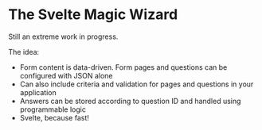 # The Svelte Magic Wizard

Still an extreme work in progress.

The idea:
  - Form content is data-driven. Form pages and questions can be configured with JSON alone
  - Can also include criteria and validation for pages and questions in your application
  - Answers can be stored according to question ID and handled using programmable logic
  - Svelte, because fast!